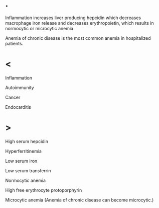 # .

Inflammation increases liver producing hepcidin which decreases macrophage iron release and decreases erythropoietin, which results in normocytic or microcytic anemia

Anemia of chronic disease is the most common anemia in hospitalized patients.

# <

Inflammation

Autoimmunity

Cancer

Endocarditis

# >

High serum hepcidin

Hyperferritinemia

Low serum iron

Low serum transferrin

Normocytic anemia

High free erythrocyte protoporphyrin

Microcytic anemia (Anemia of chronic disease can become microcytic.)
